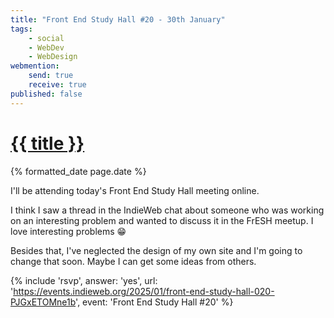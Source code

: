 ```yaml
---
title: "Front End Study Hall #20 - 30th January"
tags:
    - social
    - WebDev
    - WebDesign
webmention:
    send: true
    receive: true
published: false
---
```


<h1 class="post__title p-name"><a class="u-url" href="{{ page.url }}">{{ title }}</a></h1>
<time class="post__date dt-published" datetime="{% iso_date page.date %}">{% formatted_date page.date %}</time>

I'll be attending today's Front End Study Hall meeting online.

I think I saw a thread in the IndieWeb chat about someone who was working on an interesting problem and wanted to discuss it in the FrESH meetup. I love interesting problems 😁

Besides that, I've neglected the design of my own site and I'm going to change that soon. Maybe I can get some ideas from others.

{% include 'rsvp',
    answer: 'yes',
    url: 'https://events.indieweb.org/2025/01/front-end-study-hall-020-PJGxETOMne1b',
    event: 'Front End Study Hall #20'
%}
